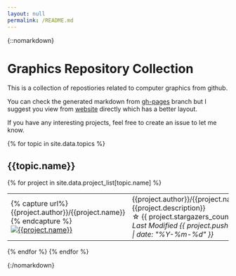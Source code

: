 ```yaml
---
layout: null
permalink: /README.md
---
```

{::nomarkdown}
# Graphics Repository Collection

This is a collection of repostiories related to computer graphics from github.

You can check the generated markdown from [gh-pages](https://github.com/crescent3983/GraphicsRepoCollection/blob/gh-pages/README.md) branch but I suggest you view from [website](https://crescent3983.github.io/GraphicsRepoCollection/) directly which has a better layout.

If you have any interesting projects, feel free to create an issue to let me know.

{% for topic in site.data.topics %}
## {{topic.name}}
{% for project in site.data.project_list[topic.name] %}
<table> <tbody> <tr> <td align="left" width=250>
{% capture url%}{{project.author}}/{{project.name}}{% endcapture %}
<a href="https://github.com/{{url}}"><img src="{{ project.image }}" alt="{{project.name}}"/></a></td>
<td align="left" width=600>{{project.author}}/{{project.name}}<br>
{{project.description}}<br>
☆ {{ project.stargazers_count }} <br>
<i>Last Modified {{ project.pushed_at | date: "%Y-%m-%d" }}</i> <br>
</td></tr></tbody></table>
{% endfor %}
{% endfor %}

{:/nomarkdown}